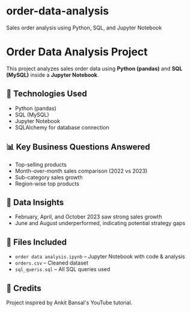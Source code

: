 # order-data-analysis
Sales order analysis using Python, SQL, and Jupyter Notebook

# Order Data Analysis Project

This project analyzes sales order data using **Python (pandas)** and **SQL (MySQL)** inside a **Jupyter Notebook**.

## 🔧 Technologies Used
- Python (pandas)
- SQL (MySQL)
- Jupyter Notebook
- SQLAlchemy for database connection

## 📊 Key Business Questions Answered
- Top-selling products
- Month-over-month sales comparison (2022 vs 2023)
- Sub-category sales growth
- Region-wise top products

## 🧠 Data Insights
- February, April, and October 2023 saw strong sales growth
- June and August underperformed, indicating potential strategy gaps

## 📂 Files Included
- `order data analysis.ipynb` – Jupyter Notebook with code & analysis
- `orders.csv` – Cleaned dataset
- `sql_queris.sql` – All SQL queries used

## 🙏 Credits
Project inspired by Ankit Bansal's YouTube tutorial.

